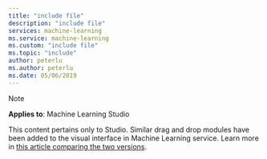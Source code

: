 ```yaml
---
title: "include file"
description: "include file"
services: machine-learning
ms.service: machine-learning
ms.custom: "include file"
ms.topic: "include"
author: peterlu
ms.author: peterlu
ms.date: 05/06/2019
---
```


> [!Note]
> **Applies to**:   Machine Learning Studio
>
> This content pertains only to Studio. Similar drag and drop modules have been added to the visual interface in Machine Learning service. Learn more in [this article comparing the two versions](https://docs.microsoft.com/azure/machine-learning/studio/what-is-ml-studio#compare).